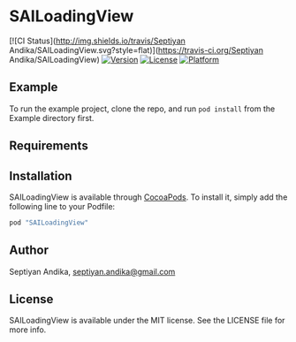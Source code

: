 # SAILoadingView

[![CI Status](http://img.shields.io/travis/Septiyan Andika/SAILoadingView.svg?style=flat)](https://travis-ci.org/Septiyan Andika/SAILoadingView)
[![Version](https://img.shields.io/cocoapods/v/SAILoadingView.svg?style=flat)](http://cocoapods.org/pods/SAILoadingView)
[![License](https://img.shields.io/cocoapods/l/SAILoadingView.svg?style=flat)](http://cocoapods.org/pods/SAILoadingView)
[![Platform](https://img.shields.io/cocoapods/p/SAILoadingView.svg?style=flat)](http://cocoapods.org/pods/SAILoadingView)

## Example

To run the example project, clone the repo, and run `pod install` from the Example directory first.

## Requirements

## Installation

SAILoadingView is available through [CocoaPods](http://cocoapods.org). To install
it, simply add the following line to your Podfile:

```ruby
pod "SAILoadingView"
```

## Author

Septiyan Andika, septiyan.andika@gmail.com

## License

SAILoadingView is available under the MIT license. See the LICENSE file for more info.
